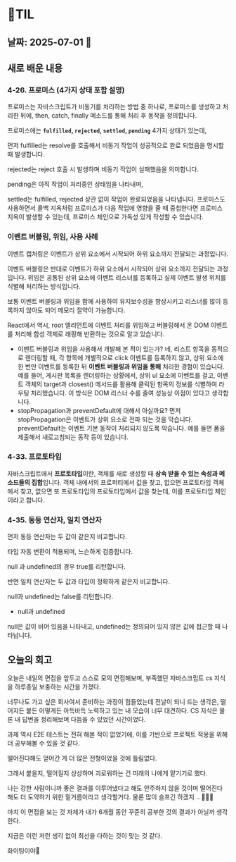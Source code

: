 # 🧾TIL

## 날짜: 2025-07-01 🙈

## 새로 배운 내용

### 4-26. 프로미스 (4가지 상태 포함 설명)

프로미스는 자바스크립트가 비동기를 처리하는 방법 중 하나로, 프로미스를 생성하고 처리한 뒤에, then, catch, finally 메소드를 통해 처리 후 동작을 정의합니다.

프로미스에는 **`fulfilled`, `rejected`, `settled`, `pending`** 4가지 상태가 있는데,

먼저 fulfilled는 resolve를 호출해서 비동기 작업이 성공적으로 완료 되었음을 명시할 때 발생합니다.

rejected는 reject 호출 시 발생하며 비동기 작업이 실패했음을 의미합니다.

pending은 아직 작업이 처리중인 상태임을 나타내며,

settled는 fulfilled, rejected 상관 없이 작업이 완료되었음을 나타냅니다.
프로미스도 사용하면서 콜백 지옥처럼 프로미스가 다음 작업에 영향을 줄 때 중첩한다면 프로미스 지옥이 발생할 수 있는데, 프로미스 체인으로 가독성 있게 작성할 수 있습니다.

### 이벤트 버블링, 위임, 사용 사례

이벤트 캡처링은 이벤트가 상위 요소에서 시작되어 하위 요소까지 전달되는 과정입니다.

이벤트 버블링은 반대로 이벤트가 하위 요소에서 시작되어 상위 요소까지 전달되는 과정입니다.
위임은 공통된 상위 요소에 이벤트 리스너를 등록하고 실제 이벤트 발생 위치를 식별해 처리하는 방식입니다.

보통 이벤트 버블링과 위임을 함께 사용하여 유지보수성을 향상시키고 리스너를 많이 등록하지 않아도 되어 메모리 절약이 가능합니다.

React에서 역시, root 엘리먼트에 이벤트 처리를 위임하고 버블링해서 온 DOM 이벤트를 처리해 합성 객체로 래핑해 반환하는 것으로 알고 있습니다.

- 이벤트 버블링과 위임을 사용해서 개발해 본 적이 있는가?
  네, 리스트 항목을 동적으로 렌더링할 때, 각 항목에 개별적으로 click 이벤트를 등록하지 않고, 상위 요소에 한 번만 이벤트를 등록한 뒤
  **이벤트 버블링과 위임을 통해** 처리한 경험이 있습니다.
  예를 들어, 게시판 목록을 렌더링하는 상황에서, 상위 ul 요소에 이벤트를 걸고, 이벤트 객체의 target과 closest() 메서드를 활용해 클릭된 항목의 정보를 식별하여 라우팅 처리했습니다.
  이 방식은 DOM 리스너 수를 줄여 성능상 이점이 있다고 생각합니다.
- stopPropagation과 preventDefault에 대해서 아실까요?
  먼저 stopPropagation은 이벤트가 상위 요소로 전파 되는 것을 막습니다.
  preventDefault는 이벤트 기본 동작이 처리되지 않도록 막습니다. 예를 들면 폼을 제출해서 새로고침되는 동작 등이 있습니다.

### 4-33. 프로토타입

자바스크립트에서 **프로토타입**이란, 객체를 새로 생성할 때 **상속 받을 수 있는 속성과 메소드들의 집합**입니다.
객체 내에서의 프로퍼티에서 값을 찾고, 없으면 프로토타입 객체에서 찾고, 없으면 또 프로토타입의 프로토타입에서 값을 찾는데, 이를 프로토타입 체인 이라고 합니다.

### 4-35. 동등 연산자, 일치 연산자

먼저 동등 연산자는 두 값이 같은지 비교합니다.

타입 자동 변환이 적용되며, 느슨하게 검증합니다.

null 과 undefined의 경우 true를 리턴합니다.

반면 일치 연산자는 두 값과 타입이 정확하게 같은지 비교합니다.

null과 undefined는 false를 리턴합니다.

- null과 undefined

null은 값이 비어 있음을 나타내고, undefined는 정의되어 있지 않은 값에 접근할 때 나타납니다.

## 오늘의 회고

오늘은 내일의 면접을 앞두고 스스로 모의 면접해보며, 부족했던 자바스크립트 cs 지식을 하루종일 보충하는 시간을 가졌다.

너무나도 가고 싶은 회사여서 준비하는 과정이 힘들었는데 전날이 되니 드는 생각은, 떨어지든 붙든 어떻게든 아득바득 노력하고 있는 내 모습이 너무 대견하다. CS 지식은 물론 내 답변을 정리해보며 다듬을 수 있었던 시간이었다.

과제 역시 E2E 테스트는 전혀 해본 적이 없었기에, 이를 기반으로 프로젝트 적용을 위해 더 공부해볼 수 있을 것 같다.

떨어진다해도 얻어간 게 더 많은 전형이었을 것에 틀림없다.

그래서 붙을지, 떨어질지 상상하며 괴로워하는 건 미래의 나에게 맡기기로 했다.

나는 강한 사람이니까 좋은 결과를 이루어냈다고 해도 안주하지 않을 것이며 떨어진다 해도 더 도약하기 위한 밑거름이라고 생각할거다. 물론 많이 슬프긴 하겠지 .. 🙈🙈🙈

마치 이 면접을 보는 것 자체가 내가 6개월 동안 꾸준히 공부한 것의 결과가 아닐까 생각한다.

지금은 이런 저런 생각 없이 최선을 다하는 것이 맞는 것 같다.

화이팅이야🐾
